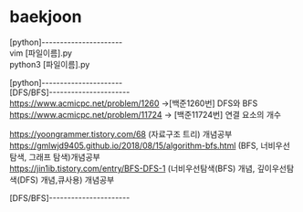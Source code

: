# baekjoon

[python]----------------------     
vim [파일이름].py         
python3 [파일이름].py         

[python]----------------------      
[DFS/BFS]----------------------             
https://www.acmicpc.net/problem/1260 ->[백준1260번] DFS와 BFS          
https://www.acmicpc.net/problem/11724 -> [백준11724번] 연결 요소의 개수      


https://yoongrammer.tistory.com/68 (자료구조 트리) 개념공부           
https://gmlwjd9405.github.io/2018/08/15/algorithm-bfs.html  (BFS, 너비우선탐색, 그래프 탐색)개념공부    
https://jin1ib.tistory.com/entry/BFS-DFS-1 (너비우선탐색(BFS) 개념, 깊이우선탐색(DFS) 개념,큐사용) 개념공부


[DFS/BFS]----------------------         

